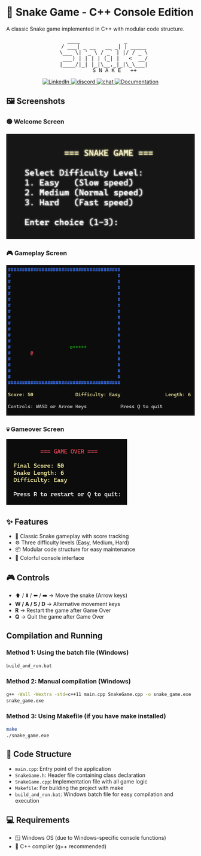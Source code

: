 # 🐍 Snake Game - C++ Console Edition

A classic Snake game implemented in C++ with modular code structure.

<!-- Centered avatar -->
<pre align="center">
     ____              _       
  / ___| _ __   __ _| | _____
  \___ \| '_ \ / _` | |/ / _ \
   ___) | | | | (_| |   <  __/
  |____/|_| |_|\__,_|_|\_\___|
         S N A K E   ++
</pre>

<p align="center">
  <a href="https://www.linkedin.com/in/YOUR_LINKEDIN_ID/" target="_blank">
    <img alt="LinkedIn" src="https://img.shields.io/badge/LinkedIn-brightgreen?style=flat&logo=linkedin&logoColor=white" />
  </a>
  <a href="https://discord.gg/YOUR_INVITE" target="_blank">
    <img alt="discord" src="https://img.shields.io/badge/discord-5865F2?style=flat&logo=discord&logoColor=white" />
  </a>
  <a href="https://YOUR_CHAT_URL" target="_blank">
    <img alt="chat" src="https://img.shields.io/badge/chat-brightgreen?style=flat&logo=wechat&logoColor=white" />
  </a>
  <a href="https://github.com/NgoThiVanGiang/2008299410_Snake_game/wiki" target="_blank">
    <img alt="Documentation" src="https://img.shields.io/badge/%F0%9F%93%9A%20Documentation-555555?style=flat" />
  </a>
</p>


## 🖼️ Screenshots

### 🟢 Welcome Screen
![App Screenshot](assets/screenshots/welcome-screen.png)

### 🎮 Gameplay Screen
![App Screenshot](assets/screenshots/gameplay.png)

### 💀 Gameover Screen
![App Screenshot](assets/screenshots/game-over.png)

## ✨ Features

- 🐍 Classic Snake gameplay with score tracking
- ⚙️ Three difficulty levels (Easy, Medium, Hard)
- 📦 Modular code structure for easy maintenance
- 🎨 Colorful console interface

## 🎮 Controls

- ⬆️ / ⬇️ / ⬅️ / ➡️  → Move the snake (Arrow keys)  
- **W / A / S / D** → Alternative movement keys  
- **R** → Restart the game after Game Over  
- **Q** → Quit the game after Game Over  

## Compilation and Running

### Method 1: Using the batch file (Windows)
```bash
build_and_run.bat
```

### Method 2: Manual compilation (Windows)
```bash
g++ -Wall -Wextra -std=c++11 main.cpp SnakeGame.cpp -o snake_game.exe
snake_game.exe
```

### Method 3: Using Makefile (if you have make installed)
```bash
make
./snake_game.exe
```

## 🧱 Code Structure

- `main.cpp`: Entry point of the application
- `SnakeGame.h`: Header file containing class declaration
- `SnakeGame.cpp`: Implementation file with all game logic
- `Makefile`: For building the project with make
- `build_and_run.bat`: Windows batch file for easy compilation and execution

## 💻 Requirements

- 🪟 Windows OS (due to Windows-specific console functions)
- 🧰 C++ compiler (g++ recommended)